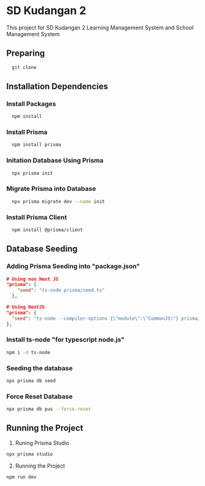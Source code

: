 # SD Kudangan 2 
This project for SD Kudangan 2 Learning Management System and School Management System

## Preparing 
```bash
  git clone 
```

## Installation Dependencies

### Install Packages
```bash
  npm install
```

### Install Prisma
```bash
  npm install prisma
```

### Initation Database Using Prisma
```bash
  npx prisma init
```

### Migrate Prisma into Database
```bash
  npx prisma migrate dev --name init
```
    
### Install Prisma Client
```bash
  npm install @prisma/client
```

## Database Seeding

### Adding Prisma Seeding into "package.json"
```json
# Using non Next JS
"prisma": {
    "seed": "ts-node prisma/seed.ts"
  },

# Using NextJS
"prisma": {
  "seed": "ts-node --compiler-options {\"module\":\"CommonJS\"} prisma/seed.ts"
},
```

### Install ts-node "for typescript node.js"
```bash
npm i -d ts-node
```

### Seeding the database
```bash
npx prisma db seed
```
### Force Reset Database
```bash
npx prisma db pus --force-reset
```

## Running the Project
1. Runing Prisma Studio
```bash
npx prisma studio
```
2. Running the Project
```bash
npm run dev
```


